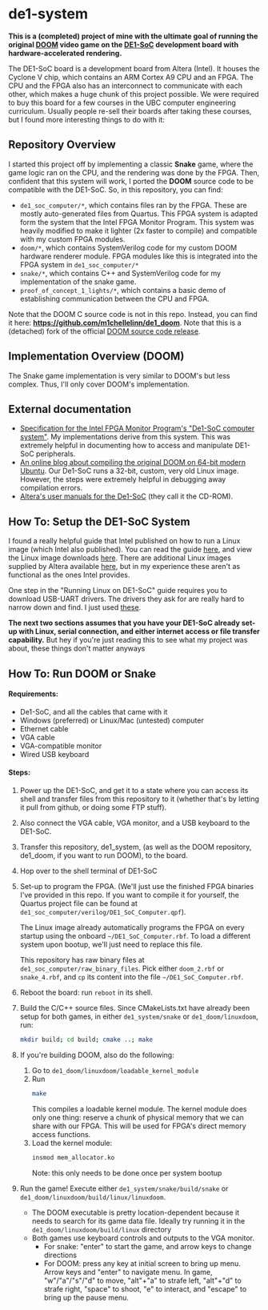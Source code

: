 # de1-system
**This is a (completed) project of mine with the ultimate goal of running the original 
[DOOM](https://en.wikipedia.org/wiki/Doom_(1993_video_game))
video game on the [DE1-SoC](https://www.terasic.com.tw/cgi-bin/page/archive.pl?Language=English&No=836) development board with hardware-accelerated rendering.**

The DE1-SoC board is a development board from Altera (Intel). It houses the Cyclone V chip, which contains an ARM Cortex A9 CPU and an FPGA. The CPU and the FPGA also has an interconnect to communicate with each other, which makes a huge chunk of this project possible. We were required to buy this board for a few courses in the UBC computer engineering curriculum. Usually people re-sell their boards after taking these courses, but I found more interesting things to do with it:




## Repository Overview
I started this project off by implementing a classic **Snake** game, where the game logic ran on the CPU, and the rendering was done by the FPGA. Then, confident that this system will work, I ported the **DOOM** source code to be compatible with the DE1-SoC. So, in this repository, you can find:
- `de1_soc_computer/*`, which contains files ran by the FPGA. These are mostly auto-generated files from Quartus. This FPGA system is adapted form the system that the Intel FPGA Monitor Program. This system was heavily modified to make it lighter (2x faster to compile) and compatible with my custom FPGA modules.
- `doom/*`, which contains SystemVerilog code for my custom DOOM hardware renderer module. FPGA modules like this is integrated into the FPGA system in `de1_soc_computer/*`
- `snake/*`, which contains C++ and SystemVerilog code for my implementation of the snake game.
- `proof_of_concept_1_lights/*`, which contains a basic demo of establishing communication between the CPU and FPGA.

Note that the DOOM C source code is not in this repo. Instead, you can find it here: **https://github.com/m1chellelinn/de1_doom**. Note that this is a (detached) fork of the official [DOOM source code release](https://github.com/id-Software/DOOM). 


## Implementation Overview (DOOM)
The Snake game implementation is very similar to DOOM's but less complex. Thus, I'll only cover DOOM's implementation.




## External documentation
- [Specification for the Intel FPGA Monitor Program's "De1-SoC computer system"](https://ftp.intel.com/Public/Pub/fpgaup/pub/Intel_Material/18.1/Computer_Systems/DE1-SoC/DE1-SoC_Computer_ARM.pdf). My implementations derive from this system. This was extremely helpful in documenting how to access and manipulate DE1-SoC peripherals. 
- [An online blog about compiling the original DOOM on 64-bit modern Ubuntu](https://www.deusinmachina.net/p/lets-compile-linux-doom). Our De1-SoC runs a 32-bit, custom, very old Linux image. However, the steps were extremely helpful in debugging away compilation errors.
- [Altera's user manuals for the De1-SoC](https://www.terasic.com.tw/cgi-bin/page/archive.pl?Language=English&CategoryNo=205&No=836&PartNo=4#contents) (they call it the CD-ROM).



## How To: Setup the DE1-SoC System

I found a really helpful guide that Intel published on how to run a Linux image (which Intel also published). You can read the guide 
[here](https://ftp.intel.com/Public/Pub/fpgaup/pub/Intel_Material/17.0/Tutorials/Linux_On_DE_Series_Boards.pdf), 
and view the Linux image downloads 
[here](https://www.intel.com/content/dam/develop/public/us/en/include/fpga-academic/fpga-academic-sdcard-images-download.html). 
There are additional Linux images supplied by Altera available 
[here](https://download.terasic.com/downloads/cd-rom/de1-soc/),
but in my experience these aren't as functional as the ones Intel provides. 

One step in the "Running Linux on DE1-SoC" guide requires you to download USB-UART drivers. The drivers they ask for are really hard to narrow down and find. I just used 
[these](https://www.silabs.com/developer-tools/usb-to-uart-bridge-vcp-drivers?tab=downloads). 

**The next two sections assumes that you have your DE1-SoC already set-up with Linux, serial connection, and either internet access or file transfer capability.** But hey if you're just reading this to see what my project was about, these things don't matter anyways




## How To: Run DOOM or Snake
#### Requirements:
- De1-SoC, and all the cables that came with it
- Windows (preferred) or Linux/Mac (untested) computer
- Ethernet cable
- VGA cable
- VGA-compatible monitor
- Wired USB keyboard

#### Steps:

1. Power up the DE1-SoC, and get it to a state where you can access its shell and transfer files from this repository to it (whether that's by letting it pull from github, or doing some FTP stuff).
2. Also connect the VGA cable, VGA monitor, and a USB keyboard to the DE1-SoC.
3. Transfer this repository, de1_system, (as well as the DOOM repository, de1_doom, if you want to run DOOM), to the board.
4. Hop over to the shell terminal of DE1-SoC
5. Set-up to program the FPGA. 
    (We'll just use the finished FPGA binaries I've provided in this repo. If you want to compile it for yourself, the Quartus project file can be found at `de1_soc_computer/verilog/DE1_SoC_Computer.qpf`).

    The Linux image already automatically programs the FPGA on every startup using the onboard `~/DE1_SoC_Computer.rbf`. To load a different system upon bootup, we'll just need to replace this file.

    This repository has raw binary files at `de1_soc_computer/raw_binary_files`. Pick either `doom_2.rbf` or `snake_4.rbf`, and `cp` its content into the file `~/DE1_SoC_Computer.rbf`.
6. Reboot the board: run `reboot` in its shell.
7. Build the C/C++ source files. Since CMakeLists.txt have already been setup for both games, in either `de1_system/snake` or `de1_doom/linuxdoom`, run:
    ```bash
    mkdir build; cd build; cmake ..; make
    ```
8. If you're building DOOM, also do the following:
    1. Go to `de1_doom/linuxdoom/loadable_kernel_module`
    2. Run 
        ```bash
        make
        ```
        This compiles a loadable kernel module. The kernel module does only one thing: reserve a chunk of physical memory that we can share with our FPGA. This will be used for FPGA's direct memory access functions.
    3. Load the kernel module: 
        ```bash
        insmod mem_allocator.ko
        ```
        Note: this only needs to be done once per system bootup
9. Run the game! Execute either `de1_system/snake/build/snake` or `de1_doom/linuxdoom/build/linux/linuxdoom`. 
    - The DOOM executable is pretty location-dependent because it needs to search for its game data file. Ideally try running it in the `de1_doom/linuxdoom/build/linux` directory
    - Both games use keyboard controls and outputs to the VGA monitor. 
        - For snake: "enter" to start the game, and arrow keys to change directions
        - For DOOM: press any key at initial screen to bring up menu. Arrow keys and "enter" to navigate menu. In game, "w"/"a"/"s"/"d" to move, "alt"+"a" to strafe left, "alt"+"d" to strafe right, "space" to shoot, "e" to interact, and "escape" to bring up the pause menu.

